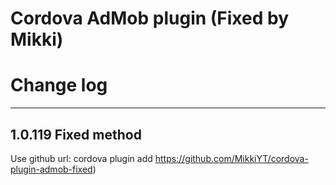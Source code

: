 Cordova AdMob plugin (Fixed by Mikki)
====================

# Change log #
------------------------------------------------------------------------------------------   
1.0.119
    Fixed method
------------------------------------------------------------------------------------------    

Use github url: cordova plugin add https://github.com/MikkiYT/cordova-plugin-admob-fixed)
